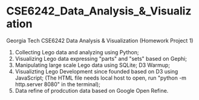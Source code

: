 # CSE6242_Data_Analysis_&_Visualization
Georgia Tech CSE6242 Data Analysis &amp; Visualization (Homework Project 1)
1. Collecting Lego data and analyzing using Python;
2. Visualizing Lego data expressing "parts" and "sets" based on Gephi;
3. Manipulating large scale Lego data using SQLite; D3 Warmup; 
4. Visualizting Lego Development since founded based on D3 using JavaScript;
(The HTML file needs local host to open, run "python -m http.server 8080" in the terminal);
5. Data refine of prodcution data based on Google Open Refine.
